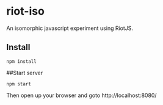 # riot-iso
An isomorphic javascript experiment using RiotJS.

## Install
```
npm install
```

##Start server
```
npm start
```

Then open up your browser and goto http://localhost:8080/
